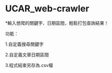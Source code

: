 # UCAR_web-crawler
*輸入想爬的關鍵字、日期區間，輕鬆打包查詢結果！

功能：   
   
1.自定義搜尋關鍵字   
   
2.自定義文章日期區間   
   
3.程式結束另存為.csv檔
